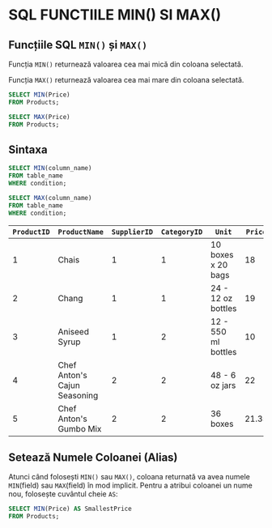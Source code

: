# SQL FUNCTIILE MIN() SI MAX() 

## Funcțiile SQL `MIN()` și `MAX()`
Funcția `MIN()` returnează valoarea cea mai mică din coloana selectată.

Funcția `MAX()` returnează valoarea cea mai mare din coloana selectată.

```sql
SELECT MIN(Price)
FROM Products;
```

```sql
SELECT MAX(Price)
FROM Products;
```

## Sintaxa

```sql
SELECT MIN(column_name)
FROM table_name
WHERE condition;
```

```sql
SELECT MAX(column_name)
FROM table_name
WHERE condition;
```

| `ProductID` | `ProductName`                     | `SupplierID` | `CategoryID` | `Unit`                   | `Price` |
|-----------|---------------------------------|------------|------------|------------------------|-------|
| 1         | Chais                           | 1          | 1          | 10 boxes x 20 bags     | 18    |
| 2         | Chang                           | 1          | 1          | 24 - 12 oz bottles    | 19    |
| 3         | Aniseed Syrup                   | 1          | 2          | 12 - 550 ml bottles   | 10    |
| 4         | Chef Anton's Cajun Seasoning    | 2          | 2          | 48 - 6 oz jars         | 22    |
| 5         | Chef Anton's Gumbo Mix          | 2          | 2          | 36 boxes               | 21.35  |


## Setează Numele Coloanei (Alias)
Atunci când folosești `MIN()` sau `MAX()`, coloana returnată va avea numele `MIN`(field) sau `MAX`(field) în mod implicit. Pentru a atribui coloanei un nume nou, folosește cuvântul cheie `AS`:

```sql
SELECT MIN(Price) AS SmallestPrice
FROM Products;
```